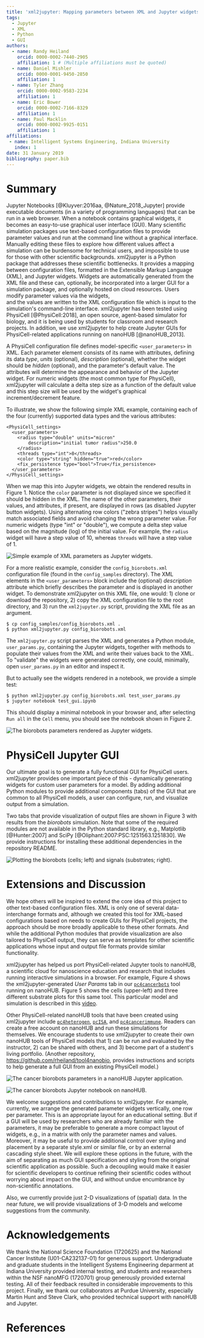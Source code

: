 ```yaml
---
title: 'xml2jupyter: Mapping parameters between XML and Jupyter widgets'
tags:
  - Jupyter
  - XML
  - Python
  - GUI
authors:
  - name: Randy Heiland
    orcid: 0000-0002-7440-2905
    affiliation: 1 # (Multiple affiliations must be quoted)
  - name: Daniel Mishler
    orcid: 0000-0001-9450-2850
    affiliation: 1 
  - name: Tyler Zhang
    orcid: 0000-0002-9583-2234
    affiliation: 1 
  - name: Eric Bower
    orcid: 0000-0002-7166-8329
    affiliation: 1 
  - name: Paul Macklin
    orcid: 0000-0002-9925-0151
    affiliation: 1
affiliations:
 - name: Intelligent Systems Engineering, Indiana University
   index: 1
date: 31 January 2019
bibliography: paper.bib
---
```


# Summary

Jupyter Notebooks [@Kluyver:2016aa, @Nature_2018_Jupyter] provide executable documents (in a variety 
of programming languages) that can be run in a web browser. When a notebook contains
graphical widgets, it becomes an easy-to-use graphical user interface (GUI).
Many scientific simulation packages use text-based configuration files to provide parameter values and 
run at the command line without a graphical interface. Manually editing these files to explore 
how different values affect a simulation can be burdensome for 
technical users, and impossible to use for those with other scientific backgrounds.
xml2jupyter is a Python package that addresses these scientific bottlenecks. 
It provides a mapping between configuration files, formatted in 
the Extensible Markup Language (XML), and Jupyter widgets. Widgets are automatically generated from the XML
file and these can, optionally, be incorporated into a larger GUI for a simulation package, and optionally 
hosted on cloud resources. Users modify parameter values via the widgets,  
and the values are written to the XML configuration file which is input to the simulation's command-line interface. 
xml2jupyter has been tested using PhysiCell [@PhysiCell:2018], an open source, agent-based simulator for biology,
and it is being used by students for classroom and research projects. In addition, we use xml2jupyter to help
create Jupyter GUIs for PhysiCell-related applications running on nanoHUB [@nanoHUB_2013].

A PhysiCell configuration file defines model-specific `<user_parameters>` in XML. Each parameter element
consists of its name with attributes, defining its data *type*, *units* (optional), *description* (optional),
whether the widget should be *hidden* (optional),
and the parameter's default value. The attributes will determine the appearance and 
behavior of the Jupyter widget. For numeric widgets (the most common type for PhysiCell), 
xml2jupyter will calculate a delta step size as a function of the default value and this 
step size will be used by the widget's graphical increment/decrement feature.

<!-- 
```xml
<user_parameters>
  <answer type="int" units="Triganic Pu">42</answer> 
  <author type="string">DNA</author>
  <enjoyed type="boolean">True</enjoyed>
</user_parameters>
```
-->
To illustrate, we show the following simple XML example, containing each of the four (currently) 
supported data types  and the various attributes: 

<!-- ![](images/silly_xml-60.png) -->
<!-- ![](images/config_contrived.png) -->

```
<PhysiCell_settings>
  <user_parameters>
    <radius type="double" units="micron"
        description="initial tumor radius">250.0
    </radius>
    <threads type="int">8</threads>
    <color type="string" hidden="true">red</color>
    <fix_persistence type="bool">True</fix_persistence>
  </user_parameters>
</PhysiCell_settings>
```

<!--
When we map this into Jupyter widgets, we obtain the following rendered result (left). The
middle snapshot shows the updated numeric value after the user does a single delta step (up) on 
the `radius` (note the step size of 10)
and the right snapshot after the user single steps the `threads` value (note the step size of 1).
-->

When we map this into Jupyter widgets, we obtain the rendered results in Figure 1. 
Notice the `color` parameter is not displayed since we specified it should be
hidden in the XML.
The name of the other parameters, their values, and attributes, if present, are displayed 
in rows (as disabled Jupyter button widgets). 
Using alternating row colors ("zebra stripes") helps visually match associated fields 
and avoid changing the wrong parameter value.
For numeric widgets (type "int" or "double"), we compute a delta step value based on the magnitude (log) 
of the initial value.
For example, the `radius` widget will have a step value of 10, whereas `threads` will have a step value of 1.

![Simple example of XML parameters as Jupyter widgets.](images/simple_widgets.png)

<!--
![](images/silly1-50.png)
![](images/silly2-50.png)
![](images/silly3-50.png)
-->

For a more realistic example, consider the `config_biorobots.xml` configuration file (found in the
`config_samples` directory). The XML elements in the `<user_parameters>` block include the
(optional) *description* attribute which briefly describes the parameter and is displayed in another widget. 
To demonstrate xml2jupyter on this XML file, one would: 1) clone or download the repository, 
2) copy the XML configuration file to the root directory, and 3) run the 
`xml2jupyter.py` script, providing the XML file as an argument.
```
$ cp config_samples/config_biorobots.xml .
$ python xml2jupyter.py config_biorobots.xml 
```
The `xml2jupyter.py` script parses the XML and generates a Python 
module, `user_params.py`, containing the Jupyter widgets, together with methods to populate 
their values from the XML and write their values back to the XML. 
To "validate" the widgets were generated correctly, one could, minimally, open `user_params.py` 
in an editor and inspect it.

But to actually see the widgets rendered in a notebook, we provide a simple test:
```
$ python xml2jupyter.py config_biorobots.xml test_user_params.py
$ jupyter notebook test_gui.ipynb
```
This should display a minimal notebook in your browser and, after selecting `Run all` in 
the `Cell` menu, you should see the notebook shown in Figure 2.

![The biorobots parameters rendered as Jupyter widgets.](images/test_biorobots_params.png)

# PhysiCell Jupyter GUI

Our ultimate goal is to generate a fully functional GUI for PhysiCell users. xml2jupyter provides one
important piece of this - dynamically generating widgets for custom user parameters for a model.
By adding additional Python modules to provide additional components (tabs) of the GUI that are common to all PhysiCell
models, a user can configure, run, and visualize output from a simulation.
<!-- (we currently assume the user will run the simulation from a shell window).  -->
Two tabs that provide
visualization of output files are shown in Figure 3 with results from the *biorobots* simulation.
Note that some of the required modules are not available in the Python
standard library, e.g., Matplotlib [@Hunter:2007] and SciPy [@Oliphant:2007:PSC:1251563.1251830]. 
We provide instructions for 
installing these additional dependencies in the repository README.

<!--
![](images/biorobots_cells.png)
![](images/biorobots_substrates.png)
![](images/biorobots_2x1_crop.png)
-->
![Plotting the biorobots (cells; left) and signals (substrates; right).](images/biorobots_About_montage.png)

<!-- 
-![](images/heterogeneity_params.png)
The images above show hetero...  -->

# Extensions and Discussion

<!-- 
https://insights.dice.com/2018/01/05/5-xml-alternatives-to-consider-in-2018/ 
-->
We hope others will be inspired to extend the core idea of this project to other text-based 
configuration files. XML is only one of several data-interchange formats and, although we
created this tool for XML-based configurations based on needs to create GUIs for PhysiCell projects, 
the approach should be more broadly applicable to these other formats. And
while the additional Python modules that provide visualization are also tailored to PhysiCell
output, they can serve as templates for other scientific applications whose input and output 
file formats provide similar functionality. 
<!-- It just happens to be the one of interest to us for PhysiCell. -->
<!-- We welcome contributions, especially for three-dimensional data. -->

xml2jupyter has helped us port PhysiCell-related Jupyter tools to nanoHUB, 
a scientific cloud for nanoscience education and research that includes running 
interactive <!-- or batch --> simulations in a browser. For example, 
Figure 4 shows the xml2jupyter-generated *User Params* tab in 
our [`pc4cancerbots`](https://nanohub.org/tools/pc4cancerbots)
tool running on nanoHUB.
Figure 5 shows the cells (upper-left) and three different substrate plots for this same tool.
This particular model and simulation is described in this [video](https://www.youtube.com/watch?v=wuDZ40jW__M).

Other PhysiCell-related nanoHUB tools that have been created using xml2jupyter include 
[`pc4heterogen`](https://nanohub.org/tools/pc4heterogen), [`pcISA`](https://nanohub.org/tools/pcisa),
and [`pc4cancerimmune`](https://nanohub.org/tools/pc4cancerimmune).
Readers can create a free account on nanoHUB and run these simulations for themselves.
We encourage students to use xml2jupyter to create their own nanoHUB tools of PhysiCell models that 1) can be run and evaluated by 
the instructor, 2) can be shared with others, and 3) become part of a student's living portfolio. 
(Another repository, https://github.com/rheiland/tool4nanobio, provides instructions and scripts to help
generate a full GUI from an existing PhysiCell model.)

![The cancer biorobots parameters in a nanoHUB Jupyter application.](images/nanohub_cancerbots_params.png)

<!--
![](images/nanohub_cells.png)

![](images/nanohub_o2.png)

![](images/nanohub_chemo.png)

![](images/nanohub_therap.png)
-->


![The cancer biorobots Jupyter notebook on nanoHUB.](images/nanohub_cancerbots_2x2.png)

We welcome suggestions and contributions to xml2jupyter.
For example, currently, we arrange the generated parameter widgets vertically, one row per parameter.
This is an appropriate layout for an educational setting. But if a GUI will be used by researchers who are 
already familiar with the parameters, it may be preferable to generate a more compact layout of widgets,
e.g., in a matrix with only the parameter names and values. Moreover, it may be useful to 
provide additional control over styling and placement by a separate style.xml or similar file, or by an 
external cascading style sheet. We will explore these options in the future, with the aim of separating 
as much GUI specification and styling from the original scientific application as possible. Such a decoupling 
would make it easier for  scientific developers to continue refining their scientific codes without 
worrying about impact on the GUI, and without undue encumbrance by non-scientific annotations. 
<!-- Suggestions for additional visualization functionality are also welcome. -->

Also, we currently provide just 2-D visualizations of (spatial) data. In the near future, we 
will provide visualizations of 3-D models and welcome suggestions from the community.

# Acknowledgements

We thank the National Science Foundation (1720625) and the
National Cancer Institute (U01-CA232137-01) for generous support.
Undergraduate and graduate students in the Intelligent Systems Engineering deparment 
at Indiana University provided internal testing, and students and researchers 
within the NSF nanoMFG (1720701) group generously provided external testing. All of
their feedback resulted in considerable improvements to this project.
Finally, we thank our collaborators at Purdue University, especially Martin Hunt and 
Steve Clark, who provided technical support with nanoHUB and Jupyter.

# References

